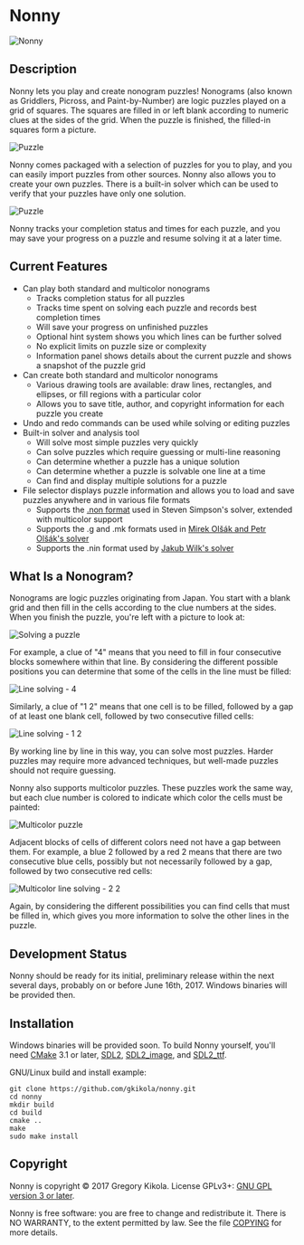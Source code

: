 Nonny
=====

![Nonny](media/nonny.png)

Description
-----------

Nonny lets you play and create nonogram puzzles! Nonograms (also known
as Griddlers, Picross, and Paint-by-Number) are logic puzzles played
on a grid of squares. The squares are filled in or left blank
according to numeric clues at the sides of the grid. When the puzzle
is finished, the filled-in squares form a picture.

![Puzzle](media/screenshots/puzzle.png)

Nonny comes packaged with a selection of puzzles for you to play, and
you can easily import puzzles from other sources. Nonny also allows
you to create your own puzzles. There is a built-in solver which can
be used to verify that your puzzles have only one solution.

![Puzzle](media/screenshots/puzzle2.png)

Nonny tracks your completion status and times for each puzzle, and you
may save your progress on a puzzle and resume solving it at a later
time.


Current Features
----------------

* Can play both standard and multicolor nonograms
  * Tracks completion status for all puzzles
  * Tracks time spent on solving each puzzle and records best completion
    times
  * Will save your progress on unfinished puzzles
  * Optional hint system shows you which lines can be further solved
  * No explicit limits on puzzle size or complexity
  * Information panel shows details about the current puzzle and
    shows a snapshot of the puzzle grid
* Can create both standard and multicolor nonograms
  * Various drawing tools are available: draw lines, rectangles,
    and ellipses, or fill regions with a particular color
  * Allows you to save title, author, and copyright information for
    each puzzle you create
* Undo and redo commands can be used while solving or
  editing puzzles
* Built-in solver and analysis tool
  * Will solve most simple puzzles very quickly
  * Can solve puzzles which require guessing or multi-line reasoning
  * Can determine whether a puzzle has a unique solution
  * Can determine whether a puzzle is solvable one line at a time
  * Can find and display multiple solutions for a puzzle
* File selector displays puzzle information and allows you to load
  and save puzzles anywhere and in various file formats
  * Supports the
    [.non format](http://www.lancaster.ac.uk/~simpsons/nonogram/fmt2)
    used in Steven Simpson's solver, extended with multicolor support
  * Supports the .g and .mk formats used in
    [Mirek Olšák and Petr Olšák's solver](http://www.olsak.net/grid.html#English)
  * Supports the .nin format used by
    [Jakub Wilk's solver](https://jwilk.net/software/nonogram)


What Is a Nonogram?
-------------------

Nonograms are logic puzzles originating from Japan. You start with a
blank grid and then fill in the cells according to the clue numbers at
the sides. When you finish the puzzle, you're left with a picture to
look at:

![Solving a puzzle](media/tutorial/solving.png)

For example, a clue of "4" means that you need to fill in four
consecutive blocks somewhere within that line. By considering the
different possible positions you can determine that some of the cells
in the line must be filled:

![Line solving - 4](media/tutorial/clue.png)

Similarly, a clue of "1 2" means that one cell is to be filled,
followed by a gap of at least one blank cell, followed by two
consecutive filled cells:

![Line solving - 1 2](media/tutorial/clue2.png)

By working line by line in this way, you can solve most
puzzles. Harder puzzles may require more advanced techniques, but
well-made puzzles should not require guessing.

Nonny also supports multicolor puzzles. These puzzles work the same way,
but each clue number is colored to indicate which color the cells must
be painted:

![Multicolor puzzle](media/tutorial/color_solving.png)

Adjacent blocks of cells of different colors need not have a gap
between them. For example, a blue 2 followed by a red 2 means that
there are two consecutive blue cells, possibly but not necessarily
followed by a gap, followed by two consecutive red cells:

![Multicolor line solving - 2 2](media/tutorial/color_clue.png)

Again, by considering the different possibilities you can find cells
that must be filled in, which gives you more information to solve the
other lines in the puzzle.


Development Status
------------------

Nonny should be ready for its initial, preliminary release within the
next several days, probably on or before June 16th, 2017. Windows
binaries will be provided then.


Installation
------------

Windows binaries will be provided soon. To build Nonny yourself,
you'll need [CMake](https://cmake.org/) 3.1 or later,
[SDL2](https://www.libsdl.org/),
[SDL2_image](https://www.libsdl.org/projects/SDL_image/), and
[SDL2_ttf](https://www.libsdl.org/projects/SDL_ttf/).

GNU/Linux build and install example:
```
git clone https://github.com/gkikola/nonny.git
cd nonny
mkdir build
cd build
cmake ..
make
sudo make install
```


Copyright
---------

Nonny is copyright &copy; 2017 Gregory Kikola. License GPLv3+:
[GNU GPL version 3 or later](http://www.gnu.org/licenses/gpl.html).

Nonny is free software: you are free to change and redistribute it. There
is NO WARRANTY, to the extent permitted by law. See the file
[COPYING](COPYING) for more details.
